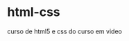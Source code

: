# html-css
 curso de html5 e css do curso em video

<a heref="https://israelwadmi.github.io/html-css/desafios/d010/">